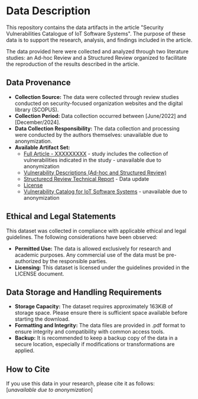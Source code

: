 # Data Description
This repository contains the data artifacts in the article "Security Vulnerabilities Catalogue of IoT Software Systems". The purpose of these data is to support the research, analysis, and findings included in the article.

The data provided here were collected and analyzed through two literature studies: an Ad-hoc Review and a Structured Review organized to facilitate the reproduction of the results described in the article.

## Data Provenance
- **Collection Source:** The data were collected through review studies conducted on security-focused organization websites and the digital library (SCOPUS).
- **Collection Period:** Data collection occurred between [June/2022] and [December/2024].
- **Data Collection Responsibility:** The data collection and processing were conducted by the authors themselves: unavailable due to anonymization.
- **Available Artifact Set:**
  - [Full Article - XXXXXXXXX]() - study includes the collection of vulnerabilities indicated in the study - unavailable due to anonymization
  - [Vulnerability Descriptions (Ad-hoc and Structured Review)](https://github.com/BillHuds/ArtifactsAvailability-ICSE26/blob/main/Vulnerabilities%20Descriptions.pdf)
  - [Structurecd Review Technical Report](https://github.com/BillHuds/ArtifactsAvailability-ICSE26/blob/main/Structured%20Review%20Technical%20Report.pdf) - Data update
  - [License](https://github.com/BillHuds/ArtifactsAvailability-ICSE26/blob/main/LICENSE)
  - [Vulnerability Catalog for IoT Software Systems]() -  unavailable due to anonymization

## Ethical and Legal Statements
This dataset was collected in compliance with applicable ethical and legal guidelines. The following considerations have been observed:
- **Permitted Use:** The data is allowed exclusively for research and academic purposes. Any commercial use of the data must be pre-authorized by the responsible parties.
- **Licensing:** This dataset is licensed under the guidelines provided in the LICENSE document.

## Data Storage and Handling Requirements
- **Storage Capacity:** The dataset requires approximately 163KiB of storage space. Please ensure there is sufficient space available before starting the download.
- **Formatting and Integrity:** The data files are provided in .pdf format to ensure integrity and compatibility with common access tools.
- **Backup:** It is recommended to keep a backup copy of the data in a secure location, especially if modifications or transformations are applied.

## How to Cite
If you use this data in your research, please cite it as follows:    
[_unavailable due to anonymization_]
